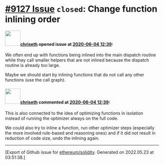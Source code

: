# [\#9127 Issue](https://github.com/ethereum/solidity/issues/9127) `closed`: Change function inlining order

#### <img src="https://avatars.githubusercontent.com/u/9073706?v=4" width="50">[chriseth](https://github.com/chriseth) opened issue at [2020-06-04 12:39](https://github.com/ethereum/solidity/issues/9127):

We often end up with functions being inlined into the main dispatch routine while they call smaller helpers that are not inlined because the dispatch routine is already too large.

Maybe we should start by inlining functions that do not call any other functions (use the call graph).

#### <img src="https://avatars.githubusercontent.com/u/9073706?v=4" width="50">[chriseth](https://github.com/chriseth) commented at [2020-06-04 12:39](https://github.com/ethereum/solidity/issues/9127#issuecomment-638824629):

This is also connected to the idea of optimizing functions in isolation instead of running the optimizer always on the full code.

We could also try to inline a function, run other optimizer steps (especially the more involved rule-based and reasoning ones) and if it did not result in reduction of code size, undo the inlining again.


-------------------------------------------------------------------------------



[Export of Github issue for [ethereum/solidity](https://github.com/ethereum/solidity). Generated on 2022.05.23 at 03:51:38.]
